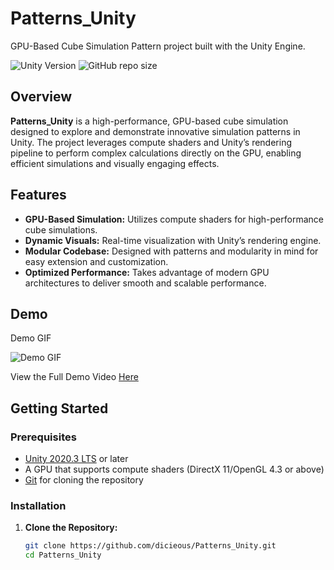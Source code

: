 # Patterns_Unity

GPU-Based Cube Simulation Pattern project built with the Unity Engine.

![Unity Version](https://img.shields.io/badge/Unity-2020.3%2B-blue)
![GitHub repo size](https://img.shields.io/github/repo-size/dicieous/Patterns_Unity?style=flat)

## Overview

**Patterns_Unity** is a high-performance, GPU-based cube simulation designed to explore and demonstrate innovative simulation patterns in Unity. The project leverages compute shaders and Unity’s rendering pipeline to perform complex calculations directly on the GPU, enabling efficient simulations and visually engaging effects.

## Features

- **GPU-Based Simulation:** Utilizes compute shaders for high-performance cube simulations.
- **Dynamic Visuals:** Real-time visualization with Unity’s rendering engine.
- **Modular Codebase:** Designed with patterns and modularity in mind for easy extension and customization.
- **Optimized Performance:** Takes advantage of modern GPU architectures to deliver smooth and scalable performance.

## Demo

Demo GIF

![Demo GIF](path/to/demo.gif)

View the Full Demo Video [Here](https://drive.google.com/file/d/1whN9mT_hwB7dJoibLr11UZBc8qmEPfE5/view?usp=sharing)

## Getting Started

### Prerequisites

- [Unity 2020.3 LTS](https://unity.com/releases) or later
- A GPU that supports compute shaders (DirectX 11/OpenGL 4.3 or above)
- [Git](https://git-scm.com/) for cloning the repository

### Installation

1. **Clone the Repository:**

   ```bash
   git clone https://github.com/dicieous/Patterns_Unity.git
   cd Patterns_Unity
